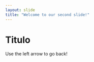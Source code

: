 ```yaml
---
layout: slide
title: "Welcome to our second slide!"
---
```

# Titulo
Use the left arrow to go back!
